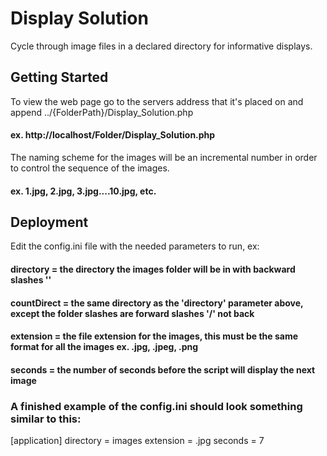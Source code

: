 # Display Solution
Cycle through image files in a declared directory for informative displays.

## Getting Started
To view the web page go to the servers address that it's placed on and append ../{FolderPath}/Display_Solution.php
#### ex. http://localhost/Folder/Display_Solution.php
The naming scheme for the images will be an incremental number in order to control the sequence of the images.
#### ex. 1.jpg, 2.jpg, 3.jpg....10.jpg, etc.

## Deployment
Edit the config.ini file with the needed parameters to run, ex:
#### directory = the directory the images folder will be in with backward slashes '\'
#### countDirect = the same directory as the 'directory' parameter above, except the folder slashes are forward slashes '/' not back
#### extension = the file extension for the images, this must be the same format for all the images ex. .jpg, .jpeg, .png
#### seconds = the number of seconds before the script will display the next image

### A finished example of the config.ini should look something similar to this:
[application]
directory = images
extension = .jpg
seconds = 7
